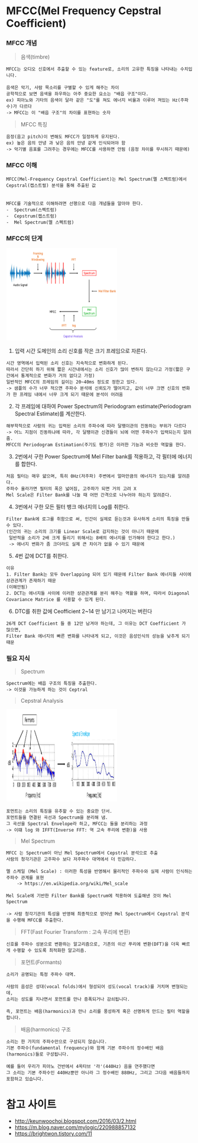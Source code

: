 # MFCC(Mel Frequency Cepstral Coefficient)

### MFCC 개념

> 음색(timbre)

```
MFCC는 오디오 신호에서 추출할 수 있는 feature로, 소리의 고유한 특징을 나타내는 수치입니다.

음색은 악기, 사람 목소리를 구별할 수 있게 해주는 차이 
공학적으로 보면 음색을 좌우하는 아주 중요한 요소는 "배읍 구조"이다.
ex) 피아노와 기타의 음색이 달라 같은 "도"를 쳐도 에너지 비율과 이루어 져있는 Hz(주파수)가 다르다
-> MFCC는 이 "배읍 구조"의 차이를 표현하는 숫자
```

> MFCC 특징

```
음정(음고 pitch)이 변해도 MFCC가 일정하게 유지된다.
ex) 높은 음의 안녕 과 낮은 음의 안녕 같게 인식되어야 함
-> 악기별 음표를 그려주는 경우에는 MFCC를 사용하면 안됨 (음정 차이를 무시하기 때문에)
```

### MFCC 이해

```
MFCC(Mel-Frequency Cepstral Coefficient)는 Mel Spectrum(멜 스펙트럼)에서 Cepstral(켑스트럴) 분석을 통해 추출된 값


MFCC를 기술적으로 이해하려면 선행으로 다음 개념들을 알아야 한다.
-  Spectrum(스펙트럼)
-  Cepstrum(켑스트럼)
-  Mel Spectrum(멜 스펙트럼)
```

### MFCC의 단계

<img src="./pic/MFCC_추출_과정.PNG" width="300px" height="250px"></img> <br>

1. 입력 시간 도메인의 소리 신호를 작은 크기 프레임으로 자른다. <br>

```
시간 영역에서 입력된 소리 신호는 지속적으로 변화하게 된다. 
따라서 간단히 하기 위해 짧은 시간내에서는 소리 신호가 많이 변하지 않는다고 가정(짧은 구간에서 통계적으로 변화가 거의 없다고 가정) 
일반적인 MFCC의 프레임의 길이는 20~40ms 정도로 정한고 있다.
-> 샘플의 수가 너무 적으면 주파수 분석에 신뢰도가 떨어지고, 값이 너무 크면 신호의 변화가 한 프레임 내에서 너무 크게 되기 때문에 분석이 어려움
```

2. 각 프레임에 대하여 Power Spectrum의 Periodogram estimate(Periodogram Spectral Estimate)를 계산한다. <br>

```
해부학적으로 사람의 귀는 입력된 소리의 주파수에 따라 달팽이관의 진동하는 부위가 다르다 
-> 어느 지점이 진동하냐에 따라, 각 달팽이관 신경들이 뇌에 어떤 주파수가 입력되는지 알려줌.
MFCC의 Periodogram Estimation(주기도 평가)은 이러한 기능과 비슷한 역할을 한다.
```

3. 2번에서 구한 Power Spectrum에 Mel Filter bank를 적용하고, 각 필터에 에너지를 합한다.<br>

```
처음 필터는 매우 얇으며, 특히 0Hz(저주파) 주변에서 얼마만큼의 에너지가 있는지를 알려준다.
주파수 올라가면 필터의 폭은 넓어짐, 고주파가 되면 거의 고려 X
Mel Scale은 Filter Bank를 나눌 때 어떤 간격으로 나누어야 하는지 알려준다.
```

4. 3번에서 구한 모든 필터 뱅크 에너지의 Log를 취한다.<br>

```
Filter Bank에 로그를 취함으로 써, 인간이 실제로 듣는것과 유사하게 소리의 특징을 만들 수 있다.
(인간의 귀는 소리의 크기를 Linear Scale로 감지하는 것이 아니기 때문에
 일반적을 소리가 2배 크게 들리기 위해서는 8배의 에너지를 인가해야 한다고 한다.)
 -> 에너지 변화가 좀 크더라도 실제 큰 차이가 없을 수 있기 때문에
```

5. 4번 값에 DCT를 취한다.<br>

```
이유
1. Filter Bank는 모두 Overlapping 되어 있기 때문에 Filter Bank 에너지들 사이에 상관관계가 존재하기 때문
(이해안됨)
2. DCT는 에너지들 사이에 이러한 상관관계를 분리 해주는 역활을 하며, 따라서 Diagonal Covariance Matrice 를 사용할 수 있게 된다.
```

6. DTC를 취한 값에 Ceofficient 2~14 만 남기고 나머지는 버린다 <br>
 
```
26개 DCT Coefficient 들 중 12만 남겨야 하는데, 그 이유는 DCT Coefficient 가 많으면, 
Filter Bank 에너지의 빠른 변화를 나타내게 되고, 이것은 음성인식의 성능을 낮추게 되기 때문
```

### 필요 지식

> Spectrum

```
Spectrum에는 배읍 구조의 특징을 추출한다.
-> 이것을 가능하게 하는 것이 Ceptral
```

> Cepstral Analysis


<img src="./pic/MFCC_분리.PNG" width="300px" height="250px"></img> <br>

```
포먼트는 소리의 특징을 유추할 수 있는 중요한 단서.
포먼트들을 연결된 곡선과 Spectrum을 분리해 냄.
그 곡선을 Spectral Envelope라 하고, MFCC는 둘을 분리하는 과정
-> 이떄 log 와 IFFT(Inverse FFT: 역 고속 푸리에 변환)을 사용
```

> Mel Spectrum

```
MFCC 는 Spectrum이 아닌 Mel Spectrum에서 Cepstral 분석으로 추출
사람의 청각기관은 고주파수 보다 저주파수 대역에서 더 민감하다.

멜 스케일 (Mel Scale) : 이러한 특성을 반영해서 물리적인 주파수와 실제 사람이 인식하는 주파수 관계를 표현
    -> https://en.wikipedia.org/wiki/Mel_scale

Mel Scale에 기반한 Filter Bank를 Spectrum에 적용하여 도출해낸 것이 Mel Spectrum

-> 사람 청각기관의 특성을 반영해 최종적으로 얻어낸 Mel Spectrum에서 Cepstral 분석을 수행해 MFCC를 추출한다.
```

> FFT(Fast Fourier Transform : 고속 푸리에 변환)

```
신호를 주파수 성분으로 변환하는 알고리즘으로, 기존의 이산 푸리에 변환(DFT)을 더욱 빠르게 수행할 수 있도록 최적화한 알고리즘.
```

> 포먼트(Formants)

```
소리가 공명되는 특정 주파수 대역.

사람의 음성은 성대(vocal folds)에서 형성되어 성도(vocal track)를 거치며 변형되는데,
소리는 성도를 지나면서 포먼트를 만나 증폭되거나 감쇠됩니다.

즉, 포먼트는 배음(harmonics)과 만나 소리를 풍성하게 혹은 선명하게 만드는 필터 역할을 합니다.
```

> 배음(harmonics) 구조

```
소리는 한 가지의 주파수만으로 구성되지 않습니다.
기본 주파수(fundamental frequency)와 함께 기본 주파수의 정수배인 배음(harmonics)들로 구성됩니다.

예를 들어 우리가 피아노 건반에서 4옥타브 '라'(440Hz) 음을 연주했다면 
그 소리는 기본 주파수인 440Hz뿐만 아니라 그 정수배인 880Hz, 그리고 그다음 배음들까지 포함하고 있습니다.
```

# 참고 사이트
- http://keunwoochoi.blogspot.com/2016/03/2.html <br>
- https://m.blog.naver.com/mylogic/220988857132 <br>
- https://brightwon.tistory.com/11 <br>